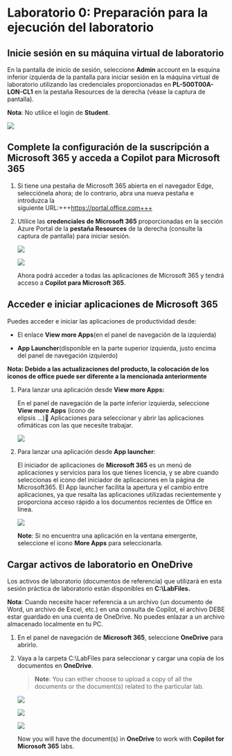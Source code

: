 # Laboratorio 0: Preparación para la ejecución del laboratorio

## Inicie sesión en su máquina virtual de laboratorio

En la pantalla de inicio de sesión, seleccione **Admin** account en la esquina inferior izquierda de la pantalla para iniciar sesión en la máquina virtual de laboratorio utilizando las credenciales proporcionadas en **PL-500T00A-LON-CL1** en la pestaña Resources de la derecha (véase la captura de pantalla).

**Nota**: No utilice el login de **Student**.

![](./media/image1.png)

## Complete la configuración de la suscripción a Microsoft 365 y acceda a Copilot para Microsoft 365

1.  Si tiene una pestaña de Microsoft 365 abierta en el navegador Edge, selecciónela ahora; de lo contrario, abra una nueva pestaña e introduzca la     
    siguiente URL:+++https://portal.office.com+++

2.  Utilice las **credenciales de Microsoft 365** proporcionadas en la sección Azure Portal de la **pestaña Resources** de la derecha (consulte la captura       de pantalla) para iniciar sesión.

    ![](./media/image2.png)

    ![](./media/image3.png)

    Ahora podrá acceder a todas las aplicaciones de Microsoft 365 y tendrá acceso a **Copilot para Microsoft 365**.

## Acceder e iniciar aplicaciones de Microsoft 365

Puedes acceder e iniciar las aplicaciones de productividad desde:

- El enlace **View more Apps**(en el panel de navegación de la izquierda)

- **App Launcher**(disponible en la parte superior izquierda, justo encima del panel de navegación izquierdo)

**Nota: Debido a las actualizaciones del producto, la colocación de los iconos de office puede ser diferente a la mencionada anteriormente**

1.  Para lanzar una aplicación desde **View more Apps:**

    En el panel de navegación de la parte inferior izquierda, seleccione **View more Apps** (icono de     
    elipsis ...) Aplicaciones para seleccionar y abrir        las aplicaciones ofimáticas con las que 
    necesite trabajar.

    ![](./media/image4.png)

2.  Para lanzar una aplicación desde **App launcher**:

    El iniciador de aplicaciones de **Microsoft 365** es un menú de aplicaciones y servicios para los que 
    tienes licencia, y se abre cuando seleccionas el icono del iniciador de aplicaciones en la página de 
    Microsoft365. El App launcher facilita la apertura y el cambio entre aplicaciones, ya que resalta 
    las aplicaciones utilizadas recientemente y proporciona acceso rápido a los documentos recientes de 
    Office en línea.

    ![](./media/image5.png)

    **Note**: Si no encuentra una aplicación en la ventana emergente, seleccione el icono **More Apps** 
    para seleccionarla.

## Cargar activos de laboratorio en OneDrive

Los activos de laboratorio (documentos de referencia) que utilizará en esta sesión práctica de laboratorio están disponibles en **C:\LabFiles.**

**Nota**: Cuando necesite hacer referencia a un archivo (un documento de Word, un archivo de Excel, etc.) en una consulta de Copilot, el archivo DEBE estar guardado en una cuenta de OneDrive. No puedes enlazar a un archivo almacenado localmente en tu PC.

1.  En el panel de navegación de **Microsoft 365**, seleccione **OneDrive** para abrirlo.

2.  Vaya a la carpeta C:\LabFiles para seleccionar y cargar una copia de los documentos en **OneDrive**.

    >**Note**: You can either choose to upload a copy of all the documents
    >or the document(s) related to the particular lab.

     ![](./media/image6.png)

     ![](./media/image7.png)

     ![](./media/image8.png)

    Now you will have the document(s) in **OneDrive** to work
    with **Copilot for Microsoft 365** labs.

